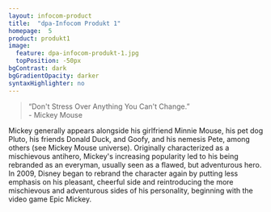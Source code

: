 ```yaml
---
layout: infocom-product
title:  "dpa-Infocom Produkt 1"
homepage:  5
product: produkt1
image:
  feature: dpa-infocom-produkt-1.jpg
  topPosition: -50px
bgContrast: dark
bgGradientOpacity: darker
syntaxHighlighter: no
---
```

<blockquote class="largeQuote">“Don't Stress Over Anything You Can't Change.” <br/>- Mickey Mouse</blockquote>


Mickey generally appears alongside his girlfriend Minnie Mouse, his pet dog Pluto, his friends Donald Duck, and Goofy, and his nemesis Pete, among others (see Mickey Mouse universe). Originally characterized as a mischievous antihero, Mickey's increasing popularity led to his being rebranded as an everyman, usually seen as a flawed, but adventurous hero. In 2009, Disney began to rebrand the character again by putting less emphasis on his pleasant, cheerful side and reintroducing the more mischievous and adventurous sides of his personality, beginning with the video game Epic Mickey.
